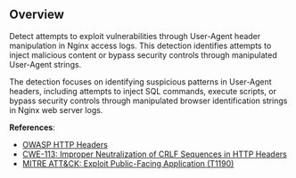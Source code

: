 ## Overview

Detect attempts to exploit vulnerabilities through User-Agent header manipulation in Nginx access logs. This detection identifies attempts to inject malicious content or bypass security controls through manipulated User-Agent strings.

The detection focuses on identifying suspicious patterns in User-Agent headers, including attempts to inject SQL commands, execute scripts, or bypass security controls through manipulated browser identification strings in Nginx web server logs.

**References**:
- [OWASP HTTP Headers](https://owasp.org/www-project-secure-headers/)
- [CWE-113: Improper Neutralization of CRLF Sequences in HTTP Headers](https://cwe.mitre.org/data/definitions/113.html)
- [MITRE ATT&CK: Exploit Public-Facing Application (T1190)](https://attack.mitre.org/techniques/T1190/) 